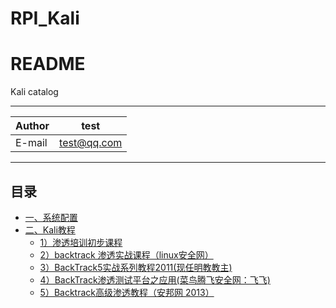 # RPI_Kali

README
==  
Kali catalog
****
|Author|test
|---|---
|E-mail|test@qq.com
****
## 目录
* [一、系统配置](/SystemConfig.md)  
* [二、Kali教程](/kali_course)  
  * [1）渗透培训初步课程](/kali_course/Other.md)  
  * [2）backtrack 渗透实战课程（linux安全网）](/kali_course/backtrack渗透实战课程（linux安全网）.md)  
  * [3）BackTrack5实战系列教程2011(现任明教教主)](/kali_course/BackTrack5实战系列教程2011(现任明教教主).md)  
  * [4）BackTrack渗透测试平台之应用(菜鸟腾飞安全网：飞飞)](/kali_course/BackTrack渗透测试平台之应用(菜鸟腾飞安全网：飞飞).md)  
  * [5）Backtrack高级渗透教程（安邦网 2013）](/kali_course/Backtrack高级渗透教程(安邦网2013).md)  



